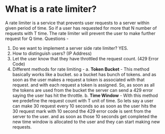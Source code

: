 # What is a rate limiter?

A rate limiter is a service that prevents user requests to a server within given period of time.
So if a user has requested for more that N number of requests with T time. The rate limiter will
prevent the user to make further request for Q time.
Questions -

1. Do we want to implement a server side rate limiter? YES.
2. How to distinguish users? (IP Address)
3. Let the user know that they have throttled the request count. (429 Error Code)
4. Different methods for rate limiting -
   a. **Token Bucket** - This method basically works like a bucket. so a bucket has bunch of tokens.
   and as soon as the user makes a request a token is associated with that request.
   and with each request a token is assigned. So, as soon as all the tokens are used from the
   bucket the server can send a 429 error saying the user has hit the throttle.
   b. **Time Window** - With this method we predefine the request count with T unit of time.
   So lets say a user can make 30 request every 10 seconds so as soon as the user hits the 30
   request mark with 10 second the 429 error code is sent from the server to the user. and as
   soon as those 10 seconds get completed the new time window is allocated to the user and they
   can start making new requests.
